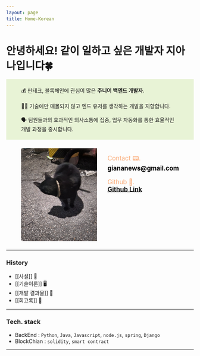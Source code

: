 ```yaml
---
layout: page
title: Home-Korean
---
```


<h1>안녕하세요! 같이 일하고 싶은 개발자 지아나입니다🍀</h1>
<div  width="1500vw" height="200vh" style="background: #E8F3D6">
<p style="padding: 2vw 1vh; border-radius: 4px;">
  💰 핀테크, 블록체인에 관심이 많은 <span style="font-weight: bold">주니어 백엔드 개발자</span>.
  <br><br>
  👩‍🦯 기술에만 매몰되지 않고 엔드 유저를 생각하는 개발을 지향합니다.
  <br><br>
  🗣 팀원들과의 효과적인 의사소통에 집중, 업무 자동화를 통한 효율적인 개발 과정을 중시합니다.
</p>
</div>

<div style="padding:1vw 1vh; display:flex; justify-content:flex-start;">
<img src="../assets/image.jpg" height="250em" width="250em" style="border-radius:4px; margin: 0em 0em; padding-right:2em;">
<div style="padding:1em 0em;">
<span style="font-size: larger; padding: 2em 0em; color:#FAAB78;">Contact 📟. <br><strong style="font-size: x-larger; color: black;">giananews@gmail.com</strong></span>
<br><br>
<span style="font-size: larger; padding: 2em 0em; color: #FAAB78;">Github 🫙.<br> <strong style="font-size: x-larger; color: black;">
<a href="https://github.com/califonia-ahri/">Github Link</a>
</strong></span>
</div>
</div>

<hr>

### History
- [[사설]] 📰
- [[기술이론]] 🖥️
- [[개발 결과물]] 🤼
- [[회고록]] 📙

<hr>

### Tech. stack
- BackEnd : ```Python```, ```Java```, ```Javascript```, ```node.js```, ```spring```, ```Django```
- BlockChian : ```solidity```, ```smart contract```

<hr>

<style>
  .wrapper {
    max-width: 50em;
  }
</style>

